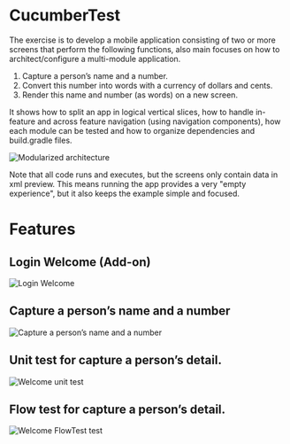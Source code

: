 # CucumberTest

The exercise is to develop a mobile application consisting of two or more screens that perform the following functions, also main focuses on how to architect/configure a multi-module application.

1.	Capture a person’s name and a number.
2.	Convert this number into words with a currency of dollars and cents.
3.	Render this name and number (as words) on a new screen. 

It shows how to split an app in logical vertical slices, how to handle in-feature and across feature navigation (using navigation components), how each module can be tested and how to organize dependencies and build.gradle files. 

![Modularized architecture](https://github.com/anandmampuzhakal/CucumberTest/blob/main/readme/modularized_architecture.png)

Note that all code runs and executes, but the screens only contain data in xml preview. This means running the app provides a very "empty experience", but it also keeps the example simple and focused.

# Features 

## Login Welcome (Add-on)
![Login Welcome](https://github.com/anandmampuzhakal/CucumberTest/blob/main/readme/welcome.png)

## Capture a person’s name and a number

![Capture a person’s name and a number](https://github.com/anandmampuzhakal/CucumberTest/blob/main/readme/register.png)

## Unit test for capture a person’s detail. 

![Welcome unit test](https://github.com/anandmampuzhakal/CucumberTest/blob/main/readme/unittestwekcome.png)

## Flow test for capture a person’s detail. 

![Welcome FlowTest test](https://github.com/anandmampuzhakal/CucumberTest/blob/main/readme/howtorunflow.png)
